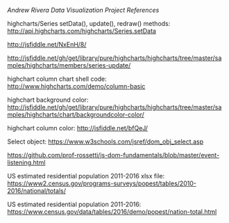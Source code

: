 

*Andrew Rivera Data Visualization Project References*



highcharts/Series setData(), update(), redraw() methods:
http://api.highcharts.com/highcharts/Series.setData

http://jsfiddle.net/NxEnH/8/

http://jsfiddle.net/gh/get/library/pure/highcharts/highcharts/tree/master/samples/highcharts/members/series-update/


highchart column chart shell code:
http://www.highcharts.com/demo/column-basic


highchart background color:
http://jsfiddle.net/gh/get/library/pure/highcharts/highcharts/tree/master/samples/highcharts/chart/backgroundcolor-color/


highchart column color:
http://jsfiddle.net/bfQeJ/


Select object:
https://www.w3schools.com/jsref/dom_obj_select.asp

https://github.com/prof-rossetti/js-dom-fundamentals/blob/master/event-listening.html


US estimated residential population 2011-2016 xlsx file:
https://www2.census.gov/programs-surveys/popest/tables/2010-2016/national/totals/


US estimated residential population 2011-2016:
https://www.census.gov/data/tables/2016/demo/popest/nation-total.html

